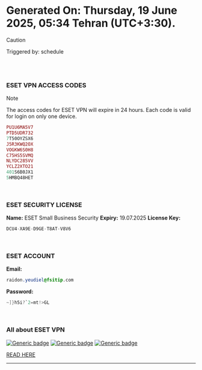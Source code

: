 # Generated On: Thursday, 19 June 2025, 05:34 Tehran (UTC+3:30).

> [!CAUTION]
> Triggered by: schedule

<br><br>

### ESET VPN ACCESS CODES

> [!NOTE]
> The access codes for ESET VPN will expire in 24 hours.
> Each code is valid for login on only one device.

```ruby
PU1U6MA5V7
PTD5UDR732
7T50OYZSX6
J5R3KWQ2OX
VOGKW6S0H8
C75HS5SVMQ
NLYDC285VV
YCLZ2XTO21
401S6B0JX1
5HMBQ48HET
```

<br>

### ESET SECURITY LICENSE

**Name:** ESET Small Business Security
**Expiry:** 19.07.2025
**License Key:**

```POV-Ray SDL
DCU4-XA9E-D9GE-T8AT-V8V6
```

<br>

### ESET ACCOUNT

**Email:**

```CSS
raidon.yeudiel@fsitip.com
```

**Password:**

```POV-Ray SDL
~]}h5i?`2=mt!>GL
```

<br>

### All about ESET VPN


[![Generic badge](https://img.shields.io/badge/Download-Android-green.svg)](https://play.google.com/store/apps/details?id=com.eset.vpn)
[![Generic badge](https://img.shields.io/badge/Download-ios-white.svg)](https://apps.apple.com/us/app/eset-vpn/id6463002278)
[![Generic badge](https://img.shields.io/badge/Download-windows-blue.svg)](https://download.eset.com/com/eset/apps/home/vpn/windows/latest/eset_vpn_installer.exe)
  

[READ HERE](https://t.me/F_NiREvil/2113)

---

<br><br>

